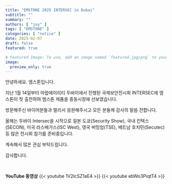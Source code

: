 ```yaml
---
title: "EMSTONE 2025 INTERSEC in Dubai"
subtitle: ""
summary: ""
authors: [ "joy" ]
tags: [ "EMSTONE" ]
categories: [ "notice" ]
date: 2025-02-07
draft: false
featured: true

# Featured Image: To use, add an image named `featured.jpg/png` to your page's folder.
image:
  preview_only: true
---
```


안녕하세요. 엠스톤입니다. 

지난 1월 14일부터 아랍에미리티 두바이에서 진행된 국제보안전시회 INTERSEC에 엠스톤이 첫 출전하여 엠스톤 제품을 중동시장에 선보였습니다. <br>

방문해주신 바이어분들과 멀리서 응원해주시고 모든 분들께 감사의 말씀 전합니다. <br>

올해는 두바이 Intersec을 시작으로 일본 도쿄(Security Show), 국내 킨텍스(SECON), 미국 라스베가스(ISC West), 영국 버밍엄(TSE), 베트남 호치민(Secutec) 등 많은 전시회 참가를 준비중입니다. <br>

계속해서 많은 관심 부탁드립니다. 

감사합니다.

&nbsp;

**YouTube 동영상**
{{< youtube 1V2lcSZ1aE4 >}}
{{< youtube ebWo3PiqtT4 >}}


